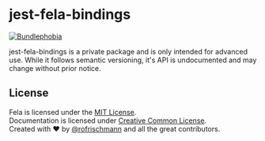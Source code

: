 # jest-fela-bindings

<a href="https://bundlephobia.com/result?p=jest-fela-bindings@latest"><img alt="Bundlephobia" src="https://img.shields.io/bundlephobia/min/jest-fela-bindings.svg"></a>

jest-fela-bindings is a private package and is only intended for advanced use. While it follows semantic versioning, it's API is undocumented and may change without prior notice.

## License
Fela is licensed under the [MIT License](http://opensource.org/licenses/MIT).<br>
Documentation is licensed under [Creative Common License](http://creativecommons.org/licenses/by/4.0/).<br>
Created with ♥ by [@rofrischmann](http://rofrischmann.de) and all the great contributors.
